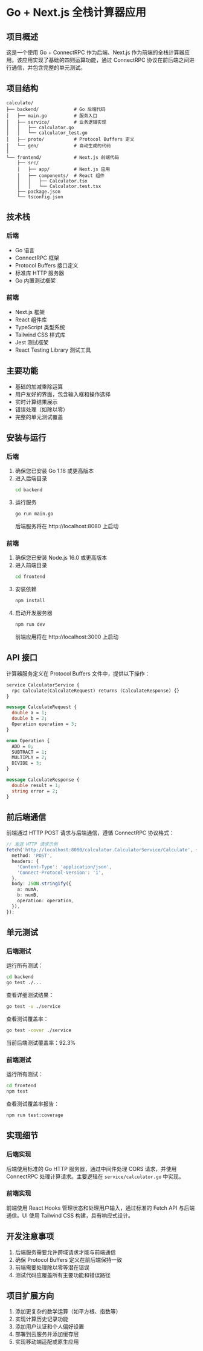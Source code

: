 # Go + Next.js 全栈计算器应用

## 项目概述

这是一个使用 Go + ConnectRPC 作为后端、Next.js 作为前端的全栈计算器应用。该应用实现了基础的四则运算功能，通过 ConnectRPC 协议在前后端之间进行通信，并包含完整的单元测试。

## 项目结构

```
calculato/
├── backend/             # Go 后端代码
│   ├── main.go          # 服务入口
│   ├── service/         # 业务逻辑实现
│   │   ├── calculator.go
│   │   └── calculator_test.go
│   ├── proto/           # Protocol Buffers 定义
│   └── gen/             # 自动生成的代码
│ 
└── frontend/            # Next.js 前端代码
    ├── src/
    │   ├── app/         # Next.js 应用
    │   ├── components/  # React 组件
    │   │   ├── Calculator.tsx
    │   │   └── Calculator.test.tsx
    ├── package.json
    └── tsconfig.json
```

## 技术栈

### 后端
- Go 语言
- ConnectRPC 框架
- Protocol Buffers 接口定义
- 标准库 HTTP 服务器
- Go 内置测试框架

### 前端
- Next.js 框架
- React 组件库
- TypeScript 类型系统
- Tailwind CSS 样式库
- Jest 测试框架
- React Testing Library 测试工具

## 主要功能

- 基础的加减乘除运算
- 用户友好的界面，包含输入框和操作选择
- 实时计算结果展示
- 错误处理（如除以零）
- 完整的单元测试覆盖

## 安装与运行

### 后端

1. 确保您已安装 Go 1.18 或更高版本
2. 进入后端目录
   ```bash
   cd backend
   ```
3. 运行服务
   ```bash
   go run main.go
   ```
   后端服务将在 http://localhost:8080 上启动

### 前端

1. 确保您已安装 Node.js 16.0 或更高版本
2. 进入前端目录
   ```bash
   cd frontend
   ```
3. 安装依赖
   ```bash
   npm install
   ```
4. 启动开发服务器
   ```bash
   npm run dev
   ```
   前端应用将在 http://localhost:3000 上启动

## API 接口

计算器服务定义在 Protocol Buffers 文件中，提供以下操作：

```protobuf
service CalculatorService {
  rpc Calculate(CalculateRequest) returns (CalculateResponse) {}
}

message CalculateRequest {
  double a = 1;
  double b = 2;
  Operation operation = 3;
}

enum Operation {
  ADD = 0;
  SUBTRACT = 1;
  MULTIPLY = 2;
  DIVIDE = 3;
}

message CalculateResponse {
  double result = 1;
  string error = 2;
}
```

## 前后端通信

前端通过 HTTP POST 请求与后端通信，遵循 ConnectRPC 协议格式：

```typescript
// 发送 HTTP 请求示例
fetch('http://localhost:8080/calculator.CalculatorService/Calculate', {
  method: 'POST',
  headers: {
    'Content-Type': 'application/json',
    'Connect-Protocol-Version': '1',
  },
  body: JSON.stringify({
    a: numA,
    b: numB,
    operation: operation,
  }),
});
```

## 单元测试

### 后端测试

运行所有测试：
```bash
cd backend
go test ./...
```

查看详细测试结果：
```bash
go test -v ./service
```

查看测试覆盖率：
```bash
go test -cover ./service
```

当前后端测试覆盖率：92.3%

### 前端测试

运行所有测试：
```bash
cd frontend
npm test
```

查看测试覆盖率报告：
```bash
npm run test:coverage
```

## 实现细节

### 后端实现

后端使用标准的 Go HTTP 服务器，通过中间件处理 CORS 请求，并使用 ConnectRPC 处理计算请求。主要逻辑在 `service/calculator.go` 中实现。

### 前端实现

前端使用 React Hooks 管理状态和处理用户输入，通过标准的 Fetch API 与后端通信。UI 使用 Tailwind CSS 构建，具有响应式设计。

## 开发注意事项

1. 后端服务需要允许跨域请求才能与前端通信
2. 确保 Protocol Buffers 定义在前后端保持一致
3. 前端需要处理除以零等潜在错误
4. 测试代码应覆盖所有主要功能和错误路径

## 项目扩展方向

1. 添加更复杂的数学运算（如平方根、指数等）
2. 实现计算历史记录功能
3. 添加用户认证和个人偏好设置
4. 部署到云服务并添加缓存层
5. 实现移动端适配或原生应用
